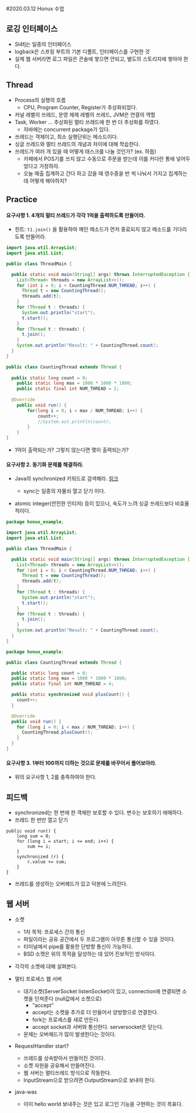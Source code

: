 #2020.03.12 Honux 수업

## 로깅 인터페이스

* Sl4fj는 일종의 인터페이스
* logback은 스프링 부트의 기본 디폴트, 인터페이스를 구현한 것
* 실제 웹 서버라면 로그 파일은 콘솔에 쌓으면 안되고, 별도의 스토리지에 쌓아야 한다.

## Thread

* Process의 실행의 흐름
  * CPU, Program Counter, Register가 추상화되었다.
* 커널 레벨의 쓰레드, 운영 체제 레벨의 쓰레드, JVM은 연결의 역할
* Task, Worker ... 추상화된 멀티 쓰레드에 한 번 더 추상화를 하였다.
  * 자바에는 concurrent package가 있다.
* 쓰레드는 객체이고, 최소 실행단위는 메소드이다.
* 싱글 쓰레드와 멀티 쓰레드의 개념과 차이에 대해 학습한다.
* 쓰레드가 여러 개 있을 때 어떻게 태스크를 나눌 것인가? (ex. 하둡)
  * 카페에서 POS기를 쓰지 않고 수동으로 주문을 받는데 이를 커다란 통에 넣어두었다고 가정하자.
  * 오늘 매출 집계하고 간다 하고 갔을 때 영수증을 반 씩 나눠서 가지고 집계하는데 어떻게 해야하지?

## Practice

#### 요구사항 1. 4개의 멀티 쓰레드가 각각 1억을 출력하도록 만들어라.

* 힌트: ```t1.join()``` 을 활용하여 메인 메소드가 먼저 종료되지 않고 메소드를 기다리도록 만들어라.

```java
import java.util.ArrayList;
import java.util.List;

public class ThreadMain {

  public static void main(String[] args) throws InterruptedException {
    List<Thread> threads = new ArrayList<>();
    for (int i = 0; i < CountingThread.NUM_THREAD; i++) {
      Thread t = new CountingThread();
      threads.add(t);
    }
    for (Thread t : threads) {
      System.out.println("start");
      t.start();
    }
    for (Thread t : threads) {
      t.join();
    }
    System.out.println("Result: " + CountingThread.count);
  }
}
```

```java
public class CountingThread extends Thread {    
  
  public static long count = 0;
    public static long max = 1000 * 1000 * 1000;
    public static final int NUM_THREAD = 2;    
  
  @Override
    public void run() {
        for(long i = 0; i < max / NUM_THREAD; i++) {
            count++;
            //System.out.println(count);
        }
    }
}
```

* 1억이 출력되는가? 그렇지 않는다면 몇이 출력되는가?

#### 요구사항 2. 동기화 문제를 해결하라.

* Java의 synchronized 키워드로 검색해라. [링크](https://www.tutorialspoint.com/java/java_thread_synchronization.htm)
  * sync는 일종의 자물쇠 열고 닫기 이다.

* atomic integer(안전한 인티저) 등이 있으나, 속도가 느려 싱글 쓰레드보다 비효율적이다.

```java
package honux_example;

import java.util.ArrayList;
import java.util.List;

public class ThreadMain {

  public static void main(String[] args) throws InterruptedException {
    List<Thread> threads = new ArrayList<>();
    for (int i = 0; i < CountingThread.NUM_THREAD; i++) {
      Thread t = new CountingThread();
      threads.add(t);
    }
    for (Thread t : threads) {
      System.out.println("start");
      t.start();
    }
    for (Thread t : threads) {
      t.join();
    }
    System.out.println("Result: " + CountingThread.count);
  }
}
```

```java
package honux_example;

public class CountingThread extends Thread {

  public static long count = 0;
  public static long max = 1000 * 1000 * 1000;
  public static final int NUM_THREAD = 4;

  public static synchronized void plusCount() {
    count++;
  }

  @Override
  public void run() {
    for (long i = 0; i < max / NUM_THREAD; i++) {
      CountingThread.plusCount();
    }
  }
}
```

#### 요구사항 3. 1부터 100까지 더하는 것으로 문제를 바꾸어서 풀어보아라.

* 위의 요구사항 1, 2를 충족하여야 한다.

## 피드백

* synchronized는 한 번에 한 객체만 보호할 수 있다. 변수는 보호하기 애매하다.
* 쓰레드 한 번만 열고 닫기

```
public void run() {
	long sum = 0;
	for (long i = start; i <= end; i++) {
		sum += i;
	}
	synchronized (r) {
		r.value += sum;
	}
}
```

* 쓰레드를 생성하는 오버헤드가 있고 덕분에 느려진다.

## 웹 서버

* 소켓
  * 1차 목적: 프로세스 간의 통신
  * 파일이라는 공유 공간에서 두 프로그램이 아무튼 통신할 수 있을 것이다.
  * 터미널에서 pipe를 활용한 단방향 통신이 가능하다.
  * BSD 소켓은 위의 목적을 달성하는 데 있어 진보적인 방식이다.
* 각각의 소켓에 대해 살펴본다.

* 멀티 프로세스 웹 서버
  * 대기소켓(ServerSocket listenSocket)이 있고, connection에 연결되면 소켓을 던져준다 (null값에서 소켓으로)
    * "accept"
    * accept는 소켓을 추가로 더 만들어서 양방향으로 연결한다.
    * fork는 프로세스를 새로 만든다.
    * accept socket과 서버와 통신한다. serversocket은 닫는다.
  * 문제는 오버헤드가 많이 발생한다는 것이다.
* RequestHandler start?
  * 쓰레드를 상속받아서 만들어진 것이다.
  * 소켓 자원을 공유해서 만들어진다.
  * 웹 서버는 멀티쓰레드 방식으로 작동한다.
  * InputStream으로 받으려면 OutputStream으로 보내야 한다.
* java-was
  * 이미 hello world 보내주는 것은 있고 로그인 기능을 구현하는 것이 목표다.